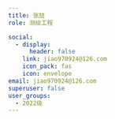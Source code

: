 ```yaml
---
title: 张喆
role: 测绘工程

social:
  - display:
      header: false
    link: jiao970924@126.com
    icon_pack: fas
    icon: envelope
email: jiao970924@126.com
superuser: false
user_groups:
  - 2022级
---
```

